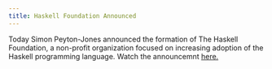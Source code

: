 ```yaml
---
title: Haskell Foundation Announced
---
```


Today Simon Peyton-Jones announced the formation of The Haskell Foundation, a non-profit organization focused on increasing adoption of the Haskell programming language. Watch the announcemnt <a href='https://youtu.be/MEmRarBL9kw' target='_blank'>here.</a>
